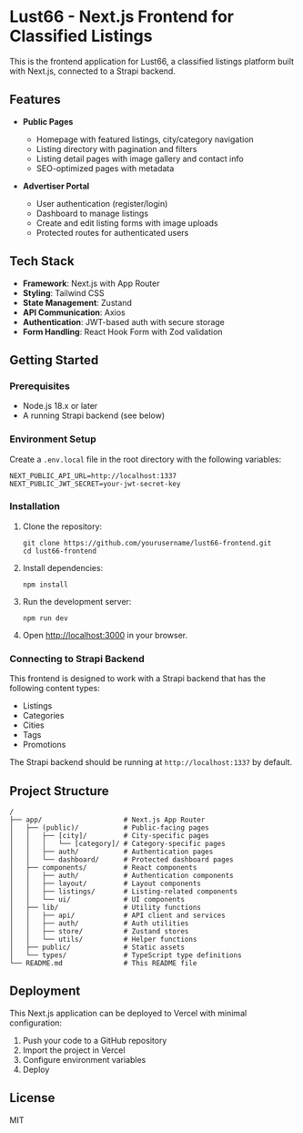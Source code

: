 # Lust66 - Next.js Frontend for Classified Listings

This is the frontend application for Lust66, a classified listings platform built with Next.js, connected to a Strapi backend.

## Features

- **Public Pages**
  - Homepage with featured listings, city/category navigation
  - Listing directory with pagination and filters
  - Listing detail pages with image gallery and contact info
  - SEO-optimized pages with metadata

- **Advertiser Portal**
  - User authentication (register/login)
  - Dashboard to manage listings
  - Create and edit listing forms with image uploads
  - Protected routes for authenticated users

## Tech Stack

- **Framework**: Next.js with App Router
- **Styling**: Tailwind CSS
- **State Management**: Zustand
- **API Communication**: Axios
- **Authentication**: JWT-based auth with secure storage
- **Form Handling**: React Hook Form with Zod validation

## Getting Started

### Prerequisites

- Node.js 18.x or later
- A running Strapi backend (see below)

### Environment Setup

Create a `.env.local` file in the root directory with the following variables:

```
NEXT_PUBLIC_API_URL=http://localhost:1337
NEXT_PUBLIC_JWT_SECRET=your-jwt-secret-key
```

### Installation

1. Clone the repository:
   ```
   git clone https://github.com/yourusername/lust66-frontend.git
   cd lust66-frontend
   ```

2. Install dependencies:
   ```
   npm install
   ```

3. Run the development server:
   ```
   npm run dev
   ```

4. Open [http://localhost:3000](http://localhost:3000) in your browser.

### Connecting to Strapi Backend

This frontend is designed to work with a Strapi backend that has the following content types:
- Listings
- Categories
- Cities
- Tags
- Promotions

The Strapi backend should be running at `http://localhost:1337` by default.

## Project Structure

```
/
├── app/                    # Next.js App Router
│   ├── (public)/           # Public-facing pages
│   │   ├── [city]/         # City-specific pages
│   │   │   └── [category]/ # Category-specific pages
│   │   ├── auth/           # Authentication pages
│   │   └── dashboard/      # Protected dashboard pages
│   ├── components/         # React components
│   │   ├── auth/           # Authentication components
│   │   ├── layout/         # Layout components
│   │   ├── listings/       # Listing-related components
│   │   └── ui/             # UI components
│   ├── lib/                # Utility functions
│   │   ├── api/            # API client and services
│   │   ├── auth/           # Auth utilities
│   │   ├── store/          # Zustand stores
│   │   └── utils/          # Helper functions
│   ├── public/             # Static assets
│   └── types/              # TypeScript type definitions
└── README.md               # This README file
```

## Deployment

This Next.js application can be deployed to Vercel with minimal configuration:

1. Push your code to a GitHub repository
2. Import the project in Vercel
3. Configure environment variables
4. Deploy

## License

MIT
